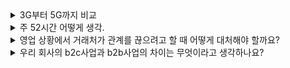 <details markdown = "1">
<summary>3G부터 5G까지 비교</summary>
3G는 문자와 음성 서비스를 넘어, 동영상이나 화상 통화 등 멀티미디어 데이터 전송을 가능하게 한 첫번째 기술입니다.<br>
다음 4G는 이전 세대보다 훨씬 빠른 데이터 전송을 제공. 정지 상태 1Gbps, 이동 중에는 100Mbps 이상 속도로, 다양한 네트워크 망 연결 가능<br>
5G는 기존 4G LTE 보다 훨씬 빠른 데이터 전송속도, 넓은 대역폭, 그리고 낮은 지연시간을 특징으로 합니다.<br>
이를 통해 고화질 비디오 스트리밍, 증강현실이나 가상현실 같은 멀티미디어 콘텐츠를 실시간으로 즐기는데 이점을 제공하는 기술입니다.<br>
</details>

<details markdown = "1">
<summary>주 52시간 어떻게 생각.</summary>
네, 주 52시간 근무제의 취지는 분명히 긍정적인 방향으로 설정되었다고 생각합니다. 그러나 업계 현장에서는 근무제와 다르게 52시간을 초과하여 근무하는 경우가 적지 않았습니다. 이는 업무의 특성상 긴급한 요구사항이나 프로젝트의 마감 기한 등으로 인해 불가피한 경우가 많았기 때문입니다. <br>
<br>
따라서 이 제도가 현장의 현실과 더 밀접하게 연동될 수 있도록 데이터를 기반으로 한 지속적인 모니터링과 보완이 필요하다고 생각합니다. 예를 들어, 유연근로제와 같은 대체 방안을 통해 업무 피크 시즌에는 탄력적으로 근무할 수 있도록 하고, 비수기에는 충분한 휴식을 보장받을 수 있는 시스템을 마련하는 것이 중요하다고 봅니다

</details>

<details markdown = "1">
<summary>영업 상황에서 거래처가 관계를 끊으려고 할 때 어떻게 대처해야 할까요?</summary>
만약 거래처가 관계를 끊으려고 한다면, 먼저 침착하게 거래처의 결정에 대한 이유를 파악하려고 노력할 것입니다. 거래처와의 솔직한 대화를 통해 문제의 근본 원인을 이해하고, 그들의 불만사항이나 요구사항을 정확히 파악하겠습니다. 그 후, 거래처의 필요와 우려를 해결할 수 있는 구체적이고 실질적인 해결책을 제시하며, 우리 제품이나 서비스가 장기적으로 그들에게 어떤 가치를 제공할 수 있는지를 강조하겠습니다.
나아가 유연한 조정을 통해 거래 조건을 재협상하는 등 적극적으로 문제를 해결하기 위해 노력할 것입니다. 이를통해 거래처와의 신뢰를 회복하고, 장기적인 관계 유지에 초점을 맞추겠습니다.
</details>

<details markdown = "1">
<summary>우리 회사의 b2c사업과 b2b사업의 차이는 무엇이라고 생각하나요? </summary>
KT의 B2C 사업은 개인 고객 또는 가정을 대상으로 하는 서비스를 제공합니다. 이는 모바일 네트워크, 인터넷 서비스, IPTV 등 일상생활에서 사용되는 통신 서비스를 포함하며, 전 국민과 가정이 이용할 수 있는 매우 보편적인 서비스입니다. B2C 시장은 국내에 한정되어 있으며, 소비자의 성별, 연령, 소득, 거주 지역 등에 따라 다양한 마케팅 전략을 구사합니다. 또한, 통신 서비스가 필수재로 여겨지기 때문에 경기 변동에 크게 영향을 받지 않고 비교적 안정된 수요를 가지고 있습니다.
<br>
반면, KT의 B2B 사업은 다른 기업들을 대상으로 합니다. 이는 기업용 인터넷, 기업 전화 서비스, 그리고 디지털 전환을 위한 다양한 솔루션을 포함합니다. B2B 사업은 통신 인프라와 데이터센터 시장에서의 강점을 바탕으로 하며, 스마트 모빌리티와 보안 솔루션과 같은 고도화된 기술적 서비스를 제공합니다. 기업 고객들의 필요에 맞춘 맞춤형 서비스를 제공하고, 긴 결정 과정과 구매 주기를 가지며, 종종 대규모 계약이 이루어집니다.
</details>




